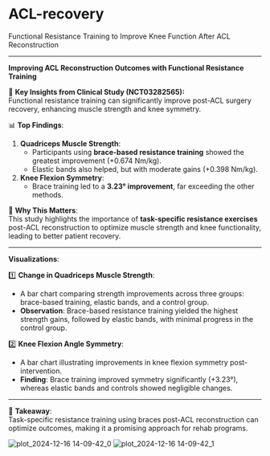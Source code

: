 # ACL-recovery
Functional Resistance Training to Improve Knee Function After ACL Reconstruction

---

**Improving ACL Reconstruction Outcomes with Functional Resistance Training**  

🦵 **Key Insights from Clinical Study (NCT03282565):**  
Functional resistance training can significantly improve post-ACL surgery recovery, enhancing muscle strength and knee symmetry.  

📊 **Top Findings**:  
1. **Quadriceps Muscle Strength**:  
   - Participants using **brace-based resistance training** showed the greatest improvement (+0.674 Nm/kg).  
   - Elastic bands also helped, but with moderate gains (+0.398 Nm/kg).  
2. **Knee Flexion Symmetry**:  
   - Brace training led to a **3.23° improvement**, far exceeding the other methods.  

🎯 **Why This Matters**:  
This study highlights the importance of **task-specific resistance exercises** post-ACL reconstruction to optimize muscle strength and knee functionality, leading to better patient recovery.  

---

**Visualizations**:  

1️⃣ **Change in Quadriceps Muscle Strength**:  
- A bar chart comparing strength improvements across three groups: brace-based training, elastic bands, and a control group.  
- **Observation**: Brace-based resistance training yielded the highest strength gains, followed by elastic bands, with minimal progress in the control group.

2️⃣ **Knee Flexion Angle Symmetry**:  
- A bar chart illustrating improvements in knee flexion symmetry post-intervention.  
- **Finding**: Brace training improved symmetry significantly (+3.23°), whereas elastic bands and controls showed negligible changes.

---

🔑 **Takeaway**:  
Task-specific resistance training using braces post-ACL reconstruction can optimize outcomes, making it a promising approach for rehab programs.  

![plot_2024-12-16 14-09-42_0](https://github.com/user-attachments/assets/f8184c58-6938-4854-b838-d43205755a2d)
![plot_2024-12-16 14-09-42_1](https://github.com/user-attachments/assets/aa73ee8c-b87f-42db-b49d-31ae9fc730ea)
